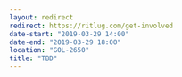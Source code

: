 ```yaml
---
layout: redirect
redirect: https://ritlug.com/get-involved
date-start: "2019-03-29 14:00"
date-end: "2019-03-29 18:00"
location: "GOL-2650"
title: "TBD"
---
```

